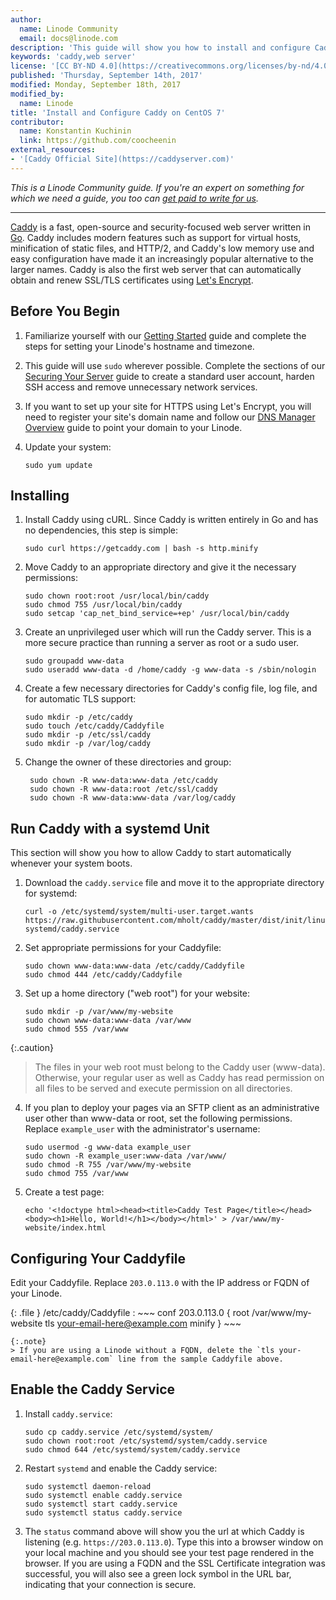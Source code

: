 ```yaml
---
author:
  name: Linode Community
  email: docs@linode.com
description: 'This guide will show you how to install and configure Caddy and run it as a systemd service.'
keywords: 'caddy,web server'
license: '[CC BY-ND 4.0](https://creativecommons.org/licenses/by-nd/4.0)'
published: 'Thursday, September 14th, 2017'
modified: Monday, September 18th, 2017
modified_by:
  name: Linode
title: 'Install and Configure Caddy on CentOS 7'
contributor:
  name: Konstantin Kuchinin
  link: https://github.com/coocheenin
external_resources:
- '[Caddy Official Site](https://caddyserver.com)'
---
```


*This is a Linode Community guide. If you're an expert on something for which we need a guide, you too can [get paid to write for us](/docs/contribute).*
<hr>

[Caddy](https://caddyserver.com/) is a fast, open-source and security-focused web server written in [Go](https://golang.org/). Caddy includes modern features such as support for virtual hosts, minification of static files, and HTTP/2, and Caddy's low memory use and easy configuration have made it an increasingly popular alternative to the larger names. Caddy is also the first web server that can automatically obtain and renew SSL/TLS certificates using [Let's Encrypt](https://letsencrypt.org/). 

## Before You Begin

1.  Familiarize yourself with our [Getting Started](/docs/getting-started) guide and complete the steps for setting your Linode's hostname and timezone.

2.  This guide will use `sudo` wherever possible. Complete the sections of our [Securing Your Server](/docs/security/securing-your-server) guide to create a standard user account, harden SSH access and remove unnecessary network services.

3.  If you want to set up your site for HTTPS using Let's Encrypt, you will need to register your site's domain name and follow our [DNS Manager Overview](/docs/networking/dns/dns-manager-overview#add-records) guide to point your domain to your Linode.

4.  Update your system:

        sudo yum update

## Installing

1.  Install Caddy using cURL. Since Caddy is written entirely in Go and has no dependencies, this step is simple:

        sudo curl https://getcaddy.com | bash -s http.minify

2.  Move Caddy to an appropriate directory and give it the necessary permissions:

        sudo chown root:root /usr/local/bin/caddy
        sudo chmod 755 /usr/local/bin/caddy
        sudo setcap 'cap_net_bind_service=+ep' /usr/local/bin/caddy

3.  Create an unprivileged user which will run the Caddy server. This is a more secure practice than running a server as root or a sudo user.

        sudo groupadd www-data
        sudo useradd www-data -d /home/caddy -g www-data -s /sbin/nologin
	
4.  Create a few necessary directories for Caddy's config file, log file, and for automatic TLS support:

        sudo mkdir -p /etc/caddy
        sudo touch /etc/caddy/Caddyfile
        sudo mkdir -p /etc/ssl/caddy
        sudo mkdir -p /var/log/caddy

5. Change the owner of these directories and group:

        sudo chown -R www-data:www-data /etc/caddy
        sudo chown -R www-data:root /etc/ssl/caddy
        sudo chown -R www-data:www-data /var/log/caddy

## Run Caddy with a systemd Unit

This section will show you how to allow Caddy to start automatically whenever your system boots.

1.  Download the `caddy.service` file and move it to the appropriate directory for systemd:

        curl -o /etc/systemd/system/multi-user.target.wants https://raw.githubusercontent.com/mholt/caddy/master/dist/init/linux-systemd/caddy.service

2.  Set appropriate permissions for your Caddyfile:

        sudo chown www-data:www-data /etc/caddy/Caddyfile
        sudo chmod 444 /etc/caddy/Caddyfile

3.  Set up a home directory ("web root") for your website:

        sudo mkdir -p /var/www/my-website
        sudo chown www-data:www-data /var/www
        sudo chmod 555 /var/www

{:.caution}
>
>The files in your web root must belong to the Caddy user (www-data). Otherwise, your regular user as well as Caddy has read permission on all files to be served and execute permission on all directories.

4.  If you plan to deploy your pages via an SFTP client as an administrative user other than www-data or root, set the following permissions. Replace `example_user` with the administrator's username:

        sudo usermod -g www-data example_user
        sudo chown -R example_user:www-data /var/www/
        sudo chmod -R 755 /var/www/my-website
        sudo chmod 755 /var/www

5.  Create a test page:

        echo '<!doctype html><head><title>Caddy Test Page</title></head><body><h1>Hello, World!</h1></body></html>' > /var/www/my-website/index.html


## Configuring Your Caddyfile

Edit your Caddyfile. Replace `203.0.113.0` with the IP address or FQDN of your Linode.

{: .file }
/etc/caddy/Caddyfile
:   ~~~ conf
    203.0.113.0 {
    root /var/www/my-website
    tls your-email-here@example.com
    minify
    }
    ~~~

    {:.note}
    > If you are using a Linode without a FQDN, delete the `tls your-email-here@example.com` line from the sample Caddyfile above.

## Enable the Caddy Service

1.  Install `caddy.service`:

        sudo cp caddy.service /etc/systemd/system/
        sudo chown root:root /etc/systemd/system/caddy.service
        sudo chmod 644 /etc/systemd/system/caddy.service

2.  Restart `systemd` and enable the Caddy service:

        sudo systemctl daemon-reload
        sudo systemctl enable caddy.service
        sudo systemctl start caddy.service
        sudo systemctl status caddy.service

3.  The `status` command above will show you the url at which Caddy is listening (e.g. `https://203.0.113.0`). Type this into a browser window on your local machine and you should see your test page rendered in the browser. If you are using a FQDN and the SSL Certificate integration was successful, you will also see a green lock symbol in the URL bar, indicating that your connection is secure.